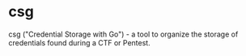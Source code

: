 # csg
csg ("Credential Storage with Go") - a tool to organize the storage of credentials found during a CTF or Pentest.
